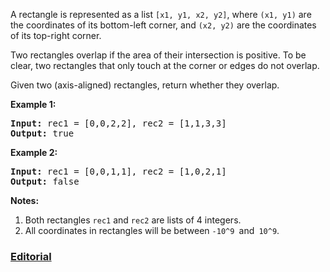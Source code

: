 A rectangle is represented as a list `[x1, y1, x2, y2]`, where `(x1, y1)` are the coordinates of its bottom-left corner, and `(x2, y2)` are the coordinates of its top-right corner.

Two rectangles overlap if the area of their intersection is positive.  To be clear, two rectangles that only touch at the corner or edges do not overlap.

Given two (axis-aligned) rectangles, return whether they overlap.

**Example 1:**

<pre>
<b>Input:</b> rec1 = [0,0,2,2], rec2 = [1,1,3,3]
<b>Output:</b> true
</pre>

**Example 2:**

<pre>
<b>Input:</b> rec1 = [0,0,1,1], rec2 = [1,0,2,1]
<b>Output:</b> false
</pre>

**Notes:**

1. Both rectangles `rec1` and `rec2` are lists of 4 integers.
2. All coordinates in rectangles will be between `-10^9 `and` 10^9`.

### [Editorial](https://leetcode.com/articles/rectangle-overlap/)
